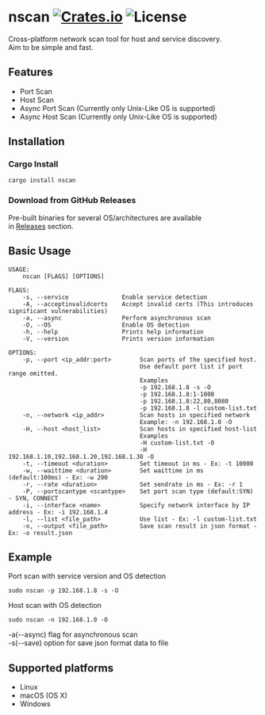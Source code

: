 [crates-badge]: https://img.shields.io/crates/v/nscan.svg
[crates-url]: https://crates.io/crates/nscan
[license-badge]: https://img.shields.io/crates/l/nscan.svg
[netscan-url]: https://github.com/shellrow/netscan

# nscan [![Crates.io][crates-badge]][crates-url] ![License][license-badge]
Cross-platform network scan tool for host and service discovery.   
Aim to be simple and fast.  

## Features
- Port Scan
- Host Scan
- Async Port Scan (Currently only Unix-Like OS is supported)
- Async Host Scan (Currently only Unix-Like OS is supported)

## Installation
### Cargo Install
```
cargo install nscan
```

### Download from GitHub Releases 
Pre-built binaries for several OS/architectures are available  
in [Releases](https://github.com/shellrow/nscan/releases) section.  

## Basic Usage
```
USAGE:
    nscan [FLAGS] [OPTIONS]

FLAGS:
    -s, --service               Enable service detection
    -A, --acceptinvalidcerts    Accept invalid certs (This introduces significant vulnerabilities)
    -a, --async                 Perform asynchronous scan
    -O, --OS                    Enable OS detection
    -h, --help                  Prints help information
    -V, --version               Prints version information

OPTIONS:
    -p, --port <ip_addr:port>        Scan ports of the specified host. 
                                     Use default port list if port range omitted. 
                                     Examples 
                                     -p 192.168.1.8 -s -O 
                                     -p 192.168.1.8:1-1000 
                                     -p 192.168.1.8:22,80,8080 
                                     -p 192.168.1.8 -l custom-list.txt
    -n, --network <ip_addr>          Scan hosts in specified network 
                                     Example: -n 192.168.1.0 -O
    -H, --host <host_list>           Scan hosts in specified host-list 
                                     Examples 
                                     -H custom-list.txt -O 
                                     -H 192.168.1.10,192.168.1.20,192.168.1.30 -O
    -t, --timeout <duration>         Set timeout in ms - Ex: -t 10000
    -w, --waittime <duration>        Set waittime in ms (default:100ms) - Ex: -w 200
    -r, --rate <duration>            Set sendrate in ms - Ex: -r 1
    -P, --portscantype <scantype>    Set port scan type (default:SYN) - SYN, CONNECT
    -i, --interface <name>           Specify network interface by IP address - Ex: -i 192.168.1.4
    -l, --list <file_path>           Use list - Ex: -l custom-list.txt
    -o, --output <file_path>         Save scan result in json format - Ex: -o result.json
```

## Example
Port scan with service version and OS detection   
```
sudo nscan -p 192.168.1.8 -s -O
```

Host scan with OS detection 
```
sudo nscan -n 192.168.1.0 -O  
```

-a(--async) flag for asynchronous scan  
-s(--save) option for save json format data to file  

## Supported platforms
- Linux
- macOS (OS X)
- Windows

